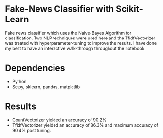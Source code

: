 # Fake-News Classifier with Scikit-Learn

Fake news classifier which uses the Naive-Bayes Algorithm for classification. Two NLP techniques were used  here and the TfidfVectorizer was treated with hyperparameter-tuning to improve the results. I have done my best to have an interactive walk-through throughout the notebook!

# Dependencies

* Python
* Scipy, sklearn, pandas, matplotlib

# Results

- CountVectorizer yielded an accuracy of 90.2%
- TfidfVectorizer yielded an accuracy of 86.3% and maximum accuracy of 90.4% post tuning.

 